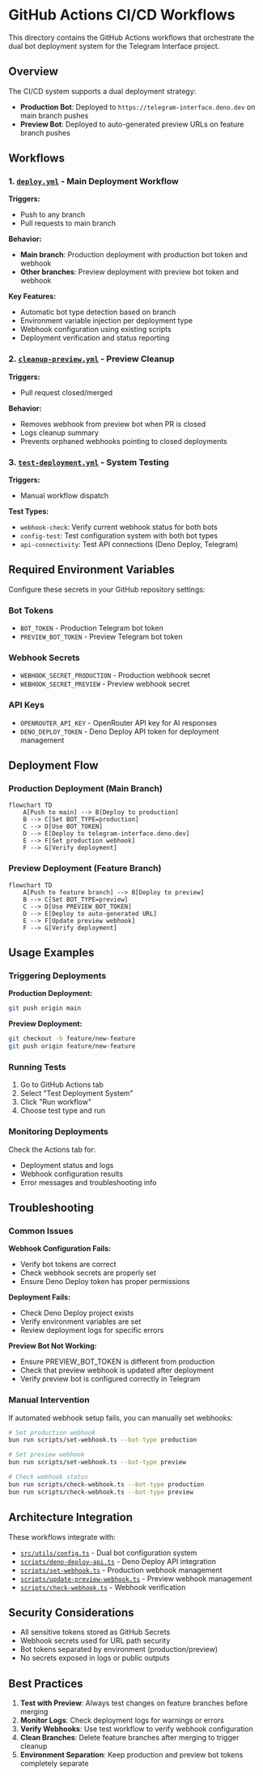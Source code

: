 # GitHub Actions CI/CD Workflows

This directory contains the GitHub Actions workflows that orchestrate the dual bot deployment system for the Telegram Interface project.

## Overview

The CI/CD system supports a dual deployment strategy:
- **Production Bot**: Deployed to `https://telegram-interface.deno.dev` on main branch pushes
- **Preview Bot**: Deployed to auto-generated preview URLs on feature branch pushes

## Workflows

### 1. [`deploy.yml`](.github/workflows/deploy.yml) - Main Deployment Workflow

**Triggers:**
- Push to any branch
- Pull requests to main branch

**Behavior:**
- **Main branch**: Production deployment with production bot token and webhook
- **Other branches**: Preview deployment with preview bot token and webhook

**Key Features:**
- Automatic bot type detection based on branch
- Environment variable injection per deployment type
- Webhook configuration using existing scripts
- Deployment verification and status reporting

### 2. [`cleanup-preview.yml`](.github/workflows/cleanup-preview.yml) - Preview Cleanup

**Triggers:**
- Pull request closed/merged

**Behavior:**
- Removes webhook from preview bot when PR is closed
- Logs cleanup summary
- Prevents orphaned webhooks pointing to closed deployments

### 3. [`test-deployment.yml`](.github/workflows/test-deployment.yml) - System Testing

**Triggers:**
- Manual workflow dispatch

**Test Types:**
- `webhook-check`: Verify current webhook status for both bots
- `config-test`: Test configuration system with both bot types
- `api-connectivity`: Test API connections (Deno Deploy, Telegram)

## Required Environment Variables

Configure these secrets in your GitHub repository settings:

### Bot Tokens
- `BOT_TOKEN` - Production Telegram bot token
- `PREVIEW_BOT_TOKEN` - Preview Telegram bot token

### Webhook Secrets
- `WEBHOOK_SECRET_PRODUCTION` - Production webhook secret
- `WEBHOOK_SECRET_PREVIEW` - Preview webhook secret

### API Keys
- `OPENROUTER_API_KEY` - OpenRouter API key for AI responses
- `DENO_DEPLOY_TOKEN` - Deno Deploy API token for deployment management

## Deployment Flow

### Production Deployment (Main Branch)
```mermaid
flowchart TD
    A[Push to main] --> B[Deploy to production]
    B --> C[Set BOT_TYPE=production]
    C --> D[Use BOT_TOKEN]
    D --> E[Deploy to telegram-interface.deno.dev]
    E --> F[Set production webhook]
    F --> G[Verify deployment]
```

### Preview Deployment (Feature Branch)
```mermaid
flowchart TD
    A[Push to feature branch] --> B[Deploy to preview]
    B --> C[Set BOT_TYPE=preview]
    C --> D[Use PREVIEW_BOT_TOKEN]
    D --> E[Deploy to auto-generated URL]
    E --> F[Update preview webhook]
    F --> G[Verify deployment]
```

## Usage Examples

### Triggering Deployments

**Production Deployment:**
```bash
git push origin main
```

**Preview Deployment:**
```bash
git checkout -b feature/new-feature
git push origin feature/new-feature
```

### Running Tests

1. Go to GitHub Actions tab
2. Select "Test Deployment System"
3. Click "Run workflow"
4. Choose test type and run

### Monitoring Deployments

Check the Actions tab for:
- Deployment status and logs
- Webhook configuration results
- Error messages and troubleshooting info

## Troubleshooting

### Common Issues

**Webhook Configuration Fails:**
- Verify bot tokens are correct
- Check webhook secrets are properly set
- Ensure Deno Deploy token has proper permissions

**Deployment Fails:**
- Check Deno Deploy project exists
- Verify environment variables are set
- Review deployment logs for specific errors

**Preview Bot Not Working:**
- Ensure PREVIEW_BOT_TOKEN is different from production
- Check that preview webhook is updated after deployment
- Verify preview bot is configured correctly in Telegram

### Manual Intervention

If automated webhook setup fails, you can manually set webhooks:

```bash
# Set production webhook
bun run scripts/set-webhook.ts --bot-type production

# Set preview webhook  
bun run scripts/set-webhook.ts --bot-type preview

# Check webhook status
bun run scripts/check-webhook.ts --bot-type production
bun run scripts/check-webhook.ts --bot-type preview
```

## Architecture Integration

These workflows integrate with:
- [`src/utils/config.ts`](../../src/utils/config.ts) - Dual bot configuration system
- [`scripts/deno-deploy-api.ts`](../../scripts/deno-deploy-api.ts) - Deno Deploy API integration
- [`scripts/set-webhook.ts`](../../scripts/set-webhook.ts) - Production webhook management
- [`scripts/update-preview-webhook.ts`](../../scripts/update-preview-webhook.ts) - Preview webhook management
- [`scripts/check-webhook.ts`](../../scripts/check-webhook.ts) - Webhook verification

## Security Considerations

- All sensitive tokens stored as GitHub Secrets
- Webhook secrets used for URL path security
- Bot tokens separated by environment (production/preview)
- No secrets exposed in logs or public outputs

## Best Practices

1. **Test with Preview**: Always test changes on feature branches before merging
2. **Monitor Logs**: Check deployment logs for warnings or errors
3. **Verify Webhooks**: Use test workflow to verify webhook configuration
4. **Clean Branches**: Delete feature branches after merging to trigger cleanup
5. **Environment Separation**: Keep production and preview bot tokens completely separate